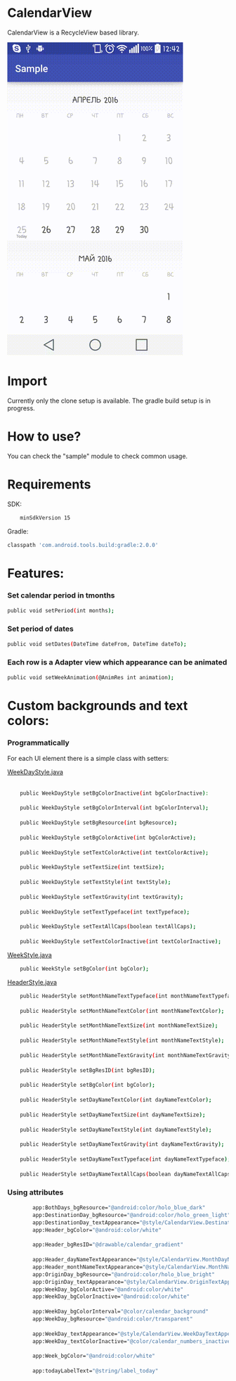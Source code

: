 # CalendarView

CalendarView is a RecycleView based library.

![Simple usage][sc_gif]

# Import

Currently only the clone setup is available. The gradle build setup is in progress.

# How to use?

You can check the "sample" module to check common usage.

# Requirements

SDK:
```sh
    minSdkVersion 15
```
Gradle:
```sh
classpath 'com.android.tools.build:gradle:2.0.0'
```

# Features:

### Set calendar period in tmonths

```sh
public void setPeriod(int months);
```

### Set period of dates
```sh
public void setDates(DateTime dateFrom, DateTime dateTo);
```

### Each row is a Adapter view which appearance can be animated
```sh
public void setWeekAnimation(@AnimRes int animation);
```

# Custom backgrounds and text colors:

### Programmatically
For each UI element there is a simple class with setters:

[WeekDayStyle.java][wds]
```sh

    public WeekDayStyle setBgColorInactive(int bgColorInactive):

    public WeekDayStyle setBgColorInterval(int bgColorInterval);

    public WeekDayStyle setBgResource(int bgResource);

    public WeekDayStyle setBgColorActive(int bgColorActive);

    public WeekDayStyle setTextColorActive(int textColorActive);

    public WeekDayStyle setTextSize(int textSize);

    public WeekDayStyle setTextStyle(int textStyle);

    public WeekDayStyle setTextGravity(int textGravity);

    public WeekDayStyle setTextTypeface(int textTypeface);

    public WeekDayStyle setTextAllCaps(boolean textAllCaps);

    public WeekDayStyle setTextColorInactive(int textColorInactive);
```
[WeekStyle.java][ws]
```sh
    public WeekStyle setBgColor(int bgColor);
```

[HeaderStyle.java][hs]
```sh
    public HeaderStyle setMonthNameTextTypeface(int monthNameTextTypeface);

    public HeaderStyle setMonthNameTextColor(int monthNameTextColor);

    public HeaderStyle setMonthNameTextSize(int monthNameTextSize);

    public HeaderStyle setMonthNameTextStyle(int monthNameTextStyle);

    public HeaderStyle setMonthNameTextGravity(int monthNameTextGravity);

    public HeaderStyle setBgResID(int bgResID);

    public HeaderStyle setBgColor(int bgColor);

    public HeaderStyle setDayNameTextColor(int dayNameTextColor);

    public HeaderStyle setDayNameTextSize(int dayNameTextSize);

    public HeaderStyle setDayNameTextStyle(int dayNameTextStyle);

    public HeaderStyle setDayNameTextGravity(int dayNameTextGravity);

    public HeaderStyle setDayNameTextTypeface(int dayNameTextTypeface);

    public HeaderStyle setDayNameTextAllCaps(boolean dayNameTextAllCaps);
```

### Using attributes

```sh
        app:BothDays_bgResource="@android:color/holo_blue_dark"
        app:DestinationDay_bgResource="@android:color/holo_green_light"
        app:DestinationDay_textAppearance="@style/CalendarView.DestinationTextAppearance"
        app:Header_bgColor="@android:color/white"

        app:Header_bgResID="@drawable/calendar_gradient"

        app:Header_dayNameTextAppearance="@style/CalendarView.MonthDayNameTextAppearance"
        app:Header_monthNameTextAppearance="@style/CalendarView.MonthNameTextAppearance"
        app:OriginDay_bgResource="@android:color/holo_blue_bright"
        app:OriginDay_textAppearance="@style/CalendarView.OriginTextAppearance"
        app:WeekDay_bgColorActive="@android:color/white"
        app:WeekDay_bgColorInactive="@android:color/white"

        app:WeekDay_bgColorInterval="@color/calendar_background"
        app:WeekDay_bgResource="@android:color/transparent"

        app:WeekDay_textAppearance="@style/CalendarView.WeekDayTextAppearance"
        app:WeekDay_textColorInactive="@color/calendar_numbers_inactive"

        app:Week_bgColor="@android:color/white"

        app:todayLabelText="@string/label_today"
```



[wds]: <https://github.com/SeductiveMobile/CalendarView/blob/develop/library/src/main/java/com/seductive/tools/calendarview/WeekDayStyle.java>
[ws]: <https://github.com/SeductiveMobile/CalendarView/blob/develop/library/src/main/java/com/seductive/tools/calendarview/WeekItemStyle.java>
[hs]: <https://github.com/SeductiveMobile/CalendarView/blob/develop/library/src/main/java/com/seductive/tools/calendarview/HeaderStyle.java>
[sc_gif]: <https://github.com/SeductiveMobile/CalendarView/blob/develop/data/simple_calendar.gif>
